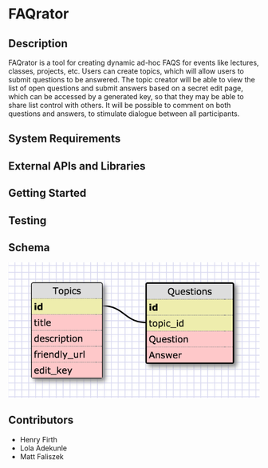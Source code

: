 # FAQrator

## Description
FAQrator is a tool for creating dynamic ad-hoc FAQS for events like lectures, classes, projects, etc. Users can create topics, which will allow users to submit questions to be answered. The topic creator will be able to view the list of open questions and submit answers based on a secret edit page, which can be accessed by a generated key, so that they may be able to share list control with others. It will be possible to comment on both questions and answers, to stimulate dialogue between all participants.

## System Requirements

## External APIs and Libraries

## Getting Started

## Testing

## Schema
![Initial Schema](/initial_schema.png "initial schema")

## Contributors
* Henry Firth
* Lola Adekunle
* Matt Faliszek
